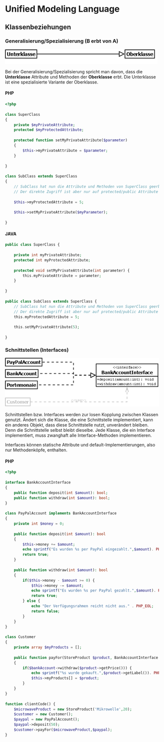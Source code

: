 # Unified Modeling Language
## Klassenbeziehungen
### Generalisierung/Spezialisierung (B erbt von A)

![Klassendiagramm](/docs/img/uml-inherit.png)

Bei der Generalisierung/Spezialisierung spricht man davon, dass die **Unterklasse**
Attribute und Methoden der **Oberklasse** erbt. Die Unterklasse ist eine spezialisierte
Variante der Oberklasse.

#### PHP
````php
<?php

class SuperClass
{
    private $myPrivateAttribute;
    protected $myProtectedAttribute;
    
    protected function setMyPrivateAttribute($parameter)
    {
        $this->myPrivateAttribute = $parameter;
    }
    
}

class SubClass extends SuperClass
{
    // SubClass hat nun die Attribute und Methoden von SuperClass geerbt
    // Der direkte Zugriff ist aber nur auf protected/public Attribute möglich
    
    $this->myProtectedAttribute = 5;
    
    $this->setMyPrivateAttribute($myParameter);
    
}
````
#### JAVA
````php
public class SuperClass {

    private int myPrivateAttribute;
    protected int myProtectedAttribute;
    
    protected void setMyPrivateAttribute(int parameter) {
        this.myPrivateAttribute = parameter;
    }
    
}

public class SubClass extends SuperClass {
    // SubClass hat nun die Attribute und Methoden von SuperClass geerbt
    // Der direkte Zugriff ist aber nur auf protected/public Attribute möglich    
    this.myProtectedAttribute = 5;
    
    this.setMyPrivateAttribute(5);
    
}
````

### Schnittstellen (Interfaces)

![Interface](/docs/img/uml-interface.png)

Schnittstellen bzw. Interfaces werden zur losen Kopplung zwischen Klassen genutzt. Ändert sich
die Klasse, die eine Schnittstelle implementiert, kann ein anderes Objekt, dass diese Schnittstelle
nutzt, unverändert bleiben. Denn die Schnittstelle selbst bleibt dieselbe. Jede Klasse, die
ein Interface implementiert, muss zwanghaft alle Interface-Methoden implementieren.

Interfaces können statische Attribute und default-Implementierungen,
also nur Methodenköpfe, enthalten.

#### PHP

````php
<?php

interface BankAccountInterface
{
    public function deposit(int $amount): bool;
    public function withdraw(int $amount): bool;
}

class PayPalAccount implements BankAccountInterface
{
    private int $money = 0;

    public function deposit(int $amount): bool
    {
        $this->money += $amount;
        echo sprintf("Es wurden %s per PayPal eingezahlt.",$amount). PHP_EOL;
        return true;
    }

    public function withdraw(int $amount): bool
    {
        if($this->money - $amount >= 0) {
            $this->money -= $amount;
            echo sprintf("Es wurden %s per PayPal gezahlt.",$amount). PHP_EOL;
            return true;
        } else {
            echo "Der Verfügungsrahmen reicht nicht aus." . PHP_EOL;
            return false;
        }
    }
}

class Customer
{
    private array $myProducts = [];

    public function payFor(StoreProduct $product, BankAccountInterface $bankAccount) : void
    {
        if($bankAccount->withdraw($product->getPrice())) {
            echo sprintf("%s wurde gekauft.",$product->getLabel()). PHP_EOL;
            $this->myProducts[] = $product;
        }
    }
}

function clientCode() {
    $microwaveProduct = new StoreProduct('Mikrowelle',20);
    $customer = new Customer();
    $paypal = new PayPalAccount();
    $paypal->deposit(50);
    $customer->payFor($microwaveProduct,$paypal);
}

````